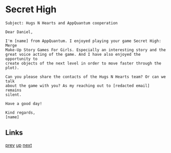 # Secret High

    Subject: Hugs N Hearts and AppQuantum cooperation

    Dear Daniel,

    I'm [name] from AppQuantum. I enjoyed playing your game Secret High: Merge
    Make-Up Story Games For Girls. Especially an interesting story and the
    great voice acting of the game. And I have also enjoyed the opportunity to
    create objects of the next level in order to move faster through the plot).

    Can you please share the contacts of the Hugs N Hearts team? Or can we talk
    about the game with you? As my reaching out to [redacted email] remains
    silent.

    Have a good day!

    Kind regards,
    [name]

## Links

[prev](2021-09-21.md) [up](../) [next](2021-12-26.md)

